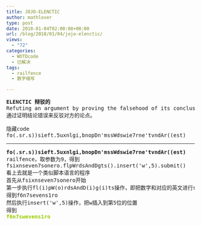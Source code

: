 ```yaml
---
title: JOJO-ELENCTIC
author: mathlover
type: post
date: 2018-01-04T02:00:08+00:00
url: /blog/2018/01/04/jojo-elenctic/
views:
  - "72"
categories:
  - WOTDcode
  - 已解决
tags:
  - railfence
  - 数字缩写

---
```

<pre><strong>ELENCTIC 辩驳的</strong>
Refuting an argument by proving the falsehood of its conclusion.
通过证明结论错误来反驳对方的论点。

隐藏code
fo(.sr.s))sieft.5uxnlgi,bnopDn'mssWdswie7rne'tvndAr((est)
<!--more--></pre>

* * *

<pre><strong>fo(.sr.s))sieft.5uxnlgi,bnopDn'mssWdswie7rne'tvndAr((est)
</strong>railfence，取参数为9，得到
fsixnseven7sonero.flpWrdsAndDgts().insert('w',5).submit()
看上去就是一个类似脚本语言的程序
首先从fsixnseven7sonero开始
第一步执行fl(i)pW(o)rdsAndD(i)g(i)ts操作，即把数字和对应的英文进行subtitle
得到f6n7sevens1ro
然后执行insert('w',5)操作，把w插入到第5位的位置
得到<strong>
<span style="color: #99cc00;">f6n7swevens1ro</span>
</strong></pre>